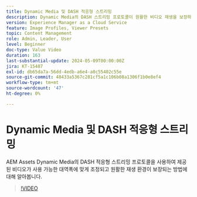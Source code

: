 ```yaml
---
title: Dynamic Media 및 DASH 적응형 스트리밍
description: Dynamic Media의 DASH 스트리밍 프로토콜이 원활한 비디오 재생을 보장하는 방법에 대해 알아봅니다.
version: Experience Manager as a Cloud Service
feature: Image Profiles, Viewer Presets
topic: Content Management
role: Admin, Leader, User
level: Beginner
doc-type: Value Video
duration: 163
last-substantial-update: 2024-05-09T00:00:00Z
jira: KT-15487
exl-id: db65da7a-56dd-4edb-a6e4-a0c55402c55e
source-git-commit: 48433a5367c281cf5a1c106b08a1306f1b0e8ef4
workflow-type: tm+mt
source-wordcount: '47'
ht-degree: 0%

---
```


# Dynamic Media 및 DASH 적응형 스트리밍

AEM Assets Dynamic Media의 DASH 적응형 스트리밍 프로토콜을 사용하여 제공된 비디오가 사용 가능한 대역폭에 맞게 조정되고 원활한 재생 환경이 보장되는 방법에 대해 알아봅니다.

>[!VIDEO](https://video.tv.adobe.com/v/3429072/?learn=on)
